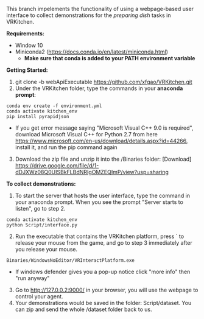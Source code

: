 This branch impelements the functionality of using a webpage-based user interface to collect demonstrations for the *preparing dish* tasks in VRKitchen.

**Requirements:**
- Window 10
- Miniconda2 (https://docs.conda.io/en/latest/miniconda.html)
	- **Make sure that conda is added to your PATH environment variable**

**Getting Started:**
1. git clone -b webApiExecutable https://github.com/xfgao/VRKitchen.git
2. Under the VRKitchen folder, type the commands in your **anaconda prompt**:
```
conda env create -f environment.yml  
conda activate kitchen_env
pip install pyrapidjson
```
- If you get error message saying "Microsoft Visual C++ 9.0 is required", download Microsoft Visual C++ for Python 2.7 from here https://www.microsoft.com/en-us/download/details.aspx?id=44266, install it, and run the pip command again
3. Download the zip file and unzip it into the /Binaries folder:
[Download] https://drive.google.com/file/d/1-dDJXWz08Q0UISBkFLBdNRIgOMZEQImP/view?usp=sharing

**To collect demonstrations:**
1. To start the server that hosts the user interface, type the command in your anaconda prompt. When you see the prompt "Server starts to listen", go to step 2.
```
conda activate kitchen_env
python Script/interface.py
```
2. Run the executable that contains the VRKitchen platform, press \` to release your mouse from the game, and go to step 3 immediately after you release your mouse.
```
Binaries/WindowsNoEditor/VRInteractPlatform.exe
```
* If windows defender gives you a pop-up notice click "more info" then "run anyway"
3. Go to http://127.0.0.2:9000/ in your browser, you will use the webpage to control your agent.
4. Your demonstrations would be saved in the folder: Script/dataset. You can zip and send the whole /dataset folder back to us.
